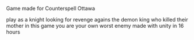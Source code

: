 Game made for Counterspell Ottawa

play as a knight looking for revenge agains the demon king who killed their mother
in this game you are your own worst enemy
made with unity in 16 hours
